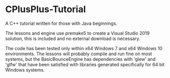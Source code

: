 # CPlusPlus-Tutorial
A C++ tutorial written for those with Java beginnings.

The lessons and engine use premake5 to create a Visual Studio 2019 solution, this is included and no external download is necessary.

The code has been tested only within x64 Windows 7 and x64 Windows 10 environments. The lessons will probably compile and run fine on most systems, but the BasicBounceEngine has dependencies with 'glew' and 'glfw' that have been satisfied with libraries generated specifically for 64 bit Windows systems.
